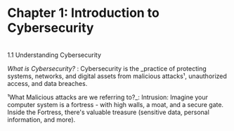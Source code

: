 # Chapter 1: Introduction to Cybersecurity
<br>
  1.1 Understanding Cybersecurity
  
_What is Cybersecurity?_ :
Cybersecurity is the _practice of protecting systems, networks, and digital assets from malicious attacks¹, unauthorized access, and data breaches. 

¹What Malicious attacks are we referring to?_:
Intrusion: Imagine your computer system is a fortress - with high walls, a moat, and a secure gate. Inside the Fortress, there's valuable treasure (sensitive data, personal information, and more).
